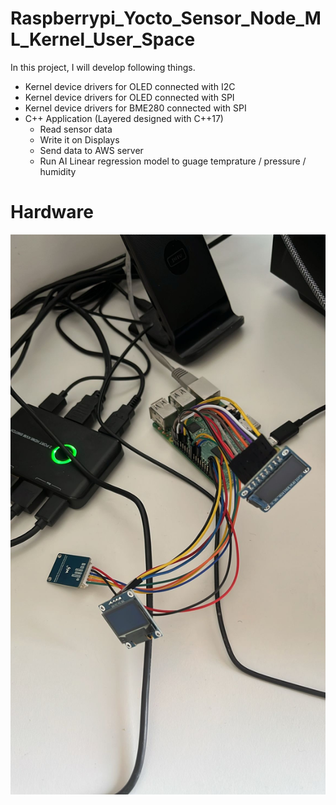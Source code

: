 # Raspberrypi_Yocto_Sensor_Node_ML_Kernel_User_Space
In this project, I will develop following things.
-  Kernel device drivers for OLED connected with I2C
-  Kernel device drivers for OLED connected with SPI
-  Kernel device drivers for BME280 connected with SPI
-  C++ Application (Layered designed with C++17)
    - Read sensor data
    - Write it on Displays
    - Send data to AWS server
    - Run AI Linear regression model to guage temprature / pressure / humidity
 
# Hardware
![devshell](RapberryPi_Sensors_OLED_Ethernet.jpeg)
